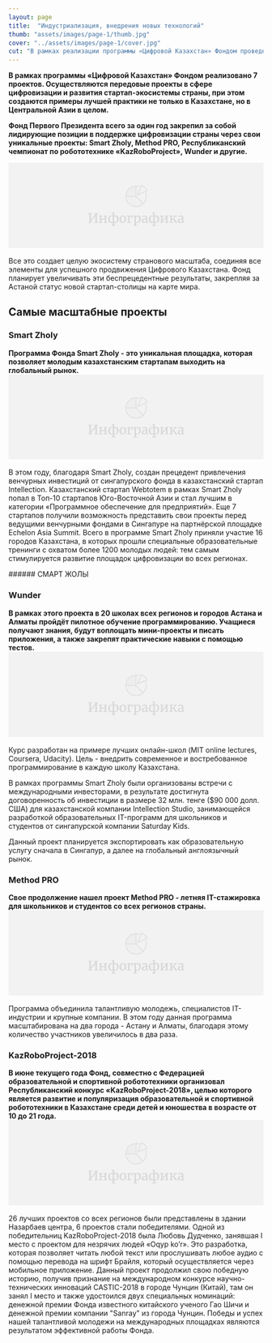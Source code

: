 ```yaml
---
layout: page
title:  "Индустриализация, внедрения новых технологий"
thumb: "assets/images/page-1/thumb.jpg"
cover: "../assets/images/page-1/cover.jpg"
cut: "В рамках реализации программы «Цифровой Казахстан» Фондом проведено 6 проектов. Реализуются передовые программы в сфере цифровизации и развития стартап-экосистемы страны, создавая примеры лучшей практики не только в Казахстане, но в Центральной Азии в целом."
---
```


**В рамках программы «Цифровой Казахстан» Фондом реализовано 7 проектов.
Осуществляются передовые проекты в сфере цифровизации и развития
стартап-экосистемы страны, при этом создаются примеры лучшей практики
не только в Казахстане, но в Центральной Азии в целом.**

**Фонд Первого Президента всего за один год закрепил за собой лидирующие позиции
в поддержке цифровизации страны через свои уникальные проекты: Smart Zholy,
Method PRO, Республиканский чемпионат по робототехнике «KazRoboProject»,
Wunder и другие.**

![](../assets/images/placeholder-infographic.png)

<div class="expandable-content" markdown="1">

Все это создает целую экосистему странового масштаба, соединяя все элементы
для успешного продвижения Цифрового Казахстана. Фонд планирует увеличивать
эти беспрецедентные результаты, закрепляя за Астаной статус новой
стартап-столицы на карте мира.


## Самые масштабные проекты


### Smart Zholy
**Программа Фонда Smart Zholy - это уникальная площадка, которая позволяет
молодым казахстанским стартапам выходить на глобальный рынок.**
![](../assets/images/placeholder-infographic.png)

<div class="expandable-content" markdown="1">

В этом году, благодаря Smart Zholy, создан прецедент привлечения венчурных
инвестиций от сингапурского фонда в казахстанский стартап Intellection.
Казахстанский стартап Webtotem в рамках Smart Zholy попал в Топ-10 стартапов
Юго-Восточной Азии и стал лучшим в категории «Программное обеспечение для
предприятий». Еще 7 стартапов получили возможность представить свои проекты
перед ведущими венчурными фондами в Сингапуре на партнёрской площадке Echelon
Asia Summit. Всего в программе Smart Zholy приняли участие 16 городов
Казахстана, в которых прошли специальные образовательные тренинги с охватом
более 1200 молодых людей: тем самым стимулируется развитие площадок
цифровизации во всех регионах.

<div class="carousel" markdown="1"><div class="carousel-holder">
<div class="swiper-container">

<div class="swiper-wrapper">
<div class="swiper-slide" style="background-image: url(../assets/images/page-1/smart-zholy-1.jpg)"></div>
<div class="swiper-slide" style="background-image: url(../assets/images/page-1/smart-zholy-2.jpg)"></div>
<div class="swiper-slide" style="background-image: url(../assets/images/page-1/smart-zholy-3.jpg)"></div>
<div class="swiper-slide" style="background-image: url(../assets/images/page-1/smart-zholy-4.jpg)"></div>
<div class="swiper-slide" style="background-image: url(../assets/images/page-1/smart-zholy-5.jpg)"></div>
<div class="swiper-slide" style="background-image: url(../assets/images/page-1/smart-zholy-6.jpg)"></div>
<div class="swiper-slide" style="background-image: url(../assets/images/page-1/smart-zholy-7.jpg)"></div>
<div class="swiper-slide" style="background-image: url(../assets/images/page-1/smart-zholy-8.jpg)"></div>
</div>

<div class="swiper-pagination"></div>
</div>
</div></div>
###### СМАРТ ЖОЛЫ

</div>


### Wunder
**В рамках этого проекта в 20 школах всех регионов и городов Астана и Алматы
пройдёт пилотное обучение программированию. Учащиеся получают знания, будут
воплощать мини-проекты и писать приложения, а также закрепят практические
навыки с помощью тестов.**
![](../assets/images/placeholder-infographic.png)

<div class="expandable-content" markdown="1">
Курс разработан на примере лучших онлайн-школ (MIT online lectures, Coursera,
Udacity). Цель - внедрить современное и востребованное программирование в
каждую школу Казахстана.

В рамках программы Smart Zholy были организованы встречи с международными
инвесторами, в результате достигнута договоренность об инвестиции в размере
32 млн. тенге ($90 000 долл. США) для казахстанской компании Intellection
Studio, занимающейся разработкой образовательных IT-программ для школьников
и студентов от сингапурской компании Saturday Kids.

Данный проект планируется экспортировать как образовательную услугу сначала в
Сингапур, а далее на глобальный англоязычный рынок.
</div>


### Method PRO
**Свое продолжение нашел проект Method PRO - летняя IT-стажировка для школьников
и студентов со всех регионов страны.**
![](../assets/images/placeholder-infographic.png)

<div class="expandable-content" markdown="1">
Программа объединила талантливую молодежь, специалистов IT-индустрии и
крупные компании. В этом году данная программа масштабирована на два города -
Астану и Алматы, благодаря этому количество участников увеличилось в два раза.

<div class="carousel" markdown="1"><div class="carousel-holder">
<div class="swiper-container">

<div class="swiper-wrapper">
<div class="swiper-slide" style="background-image: url(../assets/images/page-1/smart-zholy-1.jpg)"></div>
<div class="swiper-slide" style="background-image: url(../assets/images/page-1/smart-zholy-2.jpg)"></div>
<div class="swiper-slide" style="background-image: url(../assets/images/page-1/smart-zholy-3.jpg)"></div>
<div class="swiper-slide" style="background-image: url(../assets/images/page-1/smart-zholy-4.jpg)"></div>
<div class="swiper-slide" style="background-image: url(../assets/images/page-1/smart-zholy-5.jpg)"></div>
<div class="swiper-slide" style="background-image: url(../assets/images/page-1/smart-zholy-6.jpg)"></div>
<div class="swiper-slide" style="background-image: url(../assets/images/page-1/smart-zholy-7.jpg)"></div>
<div class="swiper-slide" style="background-image: url(../assets/images/page-1/smart-zholy-8.jpg)"></div>
</div>

<div class="swiper-pagination"></div>
</div>
</div></div>

</div>


### KazRoboProject-2018
**В июне текущего года Фонд, совместно с Федерацией образовательной и спортивной
робототехники организовал Республиканский конкурс «KazRoboProject-2018», целью
которого является развитие и популяризация образовательной и спортивной
робототехники в Казахстане среди детей и юношества в возрасте от 10 до 21 года.**
![](../assets/images/placeholder-infographic.png)

<div class="expandable-content" markdown="1">
26 лучших проектов со всех регионов были представлены в здании Назарбаев
центра, 6 проектов стали победителями. Одной из победительниц
KazRoboProject-2018 была Любовь Дудченко, занявшая I место с проектом для
незрячих людей «Oqyp ko’r». Это разработка, которая позволяет читать любой
текст или прослушивать любое аудио с помощью перевода на шрифт Брайля,
который осуществляется через мобильное приложение. Данный проект продолжил
свою победную историю, получив признание на международном конкурсе
научно-технических инноваций CASTIC-2018 в городе Чунцин (Китай), там он
занял I место и также удостоился двух специальных номинаций: денежной премии
Фонда известного китайского ученого Гао Шичи и денежной премии компании
"Sanray" из города Чунцин. Победы и успех нашей талантливой молодежи на
международных площадках являются результатом эффективной работы Фонда.

<div class="carousel" markdown="1"><div class="carousel-holder">
<div class="swiper-container">

<div class="swiper-wrapper">
<div class="swiper-slide" style="background-image: url(../assets/images/page-1/smart-zholy-1.jpg)"></div>
<div class="swiper-slide" style="background-image: url(../assets/images/page-1/smart-zholy-2.jpg)"></div>
<div class="swiper-slide" style="background-image: url(../assets/images/page-1/smart-zholy-3.jpg)"></div>
<div class="swiper-slide" style="background-image: url(../assets/images/page-1/smart-zholy-4.jpg)"></div>
<div class="swiper-slide" style="background-image: url(../assets/images/page-1/smart-zholy-5.jpg)"></div>
<div class="swiper-slide" style="background-image: url(../assets/images/page-1/smart-zholy-6.jpg)"></div>
<div class="swiper-slide" style="background-image: url(../assets/images/page-1/smart-zholy-7.jpg)"></div>
<div class="swiper-slide" style="background-image: url(../assets/images/page-1/smart-zholy-8.jpg)"></div>
</div>

<div class="swiper-pagination"></div>
</div>
</div></div>

</div>

</div>
